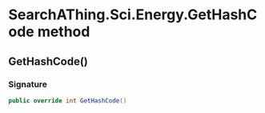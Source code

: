 # SearchAThing.Sci.Energy.GetHashCode method
## GetHashCode()
### Signature
```csharp
public override int GetHashCode()
```
